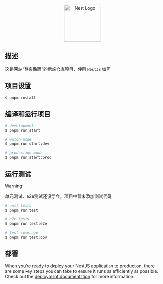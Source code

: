 <p align="center">
  <a href="http://nestjs.com/" target="blank"><img src="https://nestjs.com/img/logo-small.svg" width="120" alt="Nest Logo" /></a>
</p>

## 描述

这是网站“静夜聆雨”的后端仓库项目，使用 `NestJS` 编写

## 项目设置

```bash
$ pnpm install
```

## 编译和运行项目

```bash
# development
$ pnpm run start

# watch mode
$ pnpm run start:dev

# production mode
$ pnpm run start:prod
```

## 运行测试

> [!warning]
>
> 单元测试、e2e测试还没学会，项目中暂未添加测试代码

```bash
# unit tests
$ pnpm run test

# e2e tests
$ pnpm run test:e2e

# test coverage
$ pnpm run test:cov
```

## 部署

When you're ready to deploy your NestJS application to production, there are some key steps you can take to ensure it runs as efficiently as possible. Check out the [deployment documentation](https://docs.nestjs.com/deployment) for more information.

